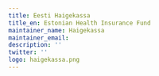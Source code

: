 ```yaml
---
title: Eesti Haigekassa
title_en: Estonian Health Insurance Fund
maintainer_name: Haigekassa
maintainer_email:
description: ''
twitter: ''
logo: haigekassa.png
---
```

